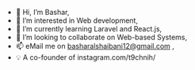 - 👋 Hi, I’m Bashar,
- 👀 I’m interested in Web development,
- 🌱 I’m currently learning Laravel and React.js,
- 💞️ I’m looking to collaborate on Web-based Systems,
- 📫 eMail me on basharalshaibani12@gmail.com ,
- 💡 A co-founder of instagram.com/t9chnih/ 

<!---
d76g/d76g is a ✨ special ✨ repository because its `README.md` (this file) appears on your GitHub profile.
You can click the Preview link to take a look at your changes.
--->
